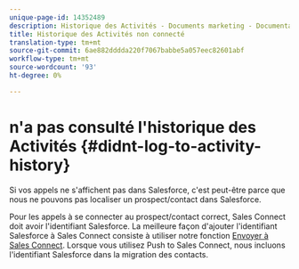 ```yaml
---
unique-page-id: 14352489
description: Historique des Activités - Documents marketing - Documentation sur les produits - Non connecté
title: Historique des Activités non connecté
translation-type: tm+mt
source-git-commit: 6ae882dddda220f7067babbe5a057eec82601abf
workflow-type: tm+mt
source-wordcount: '93'
ht-degree: 0%

---
```



# n&#39;a pas consulté l&#39;historique des Activités {#didnt-log-to-activity-history}

Si vos appels ne s&#39;affichent pas dans Salesforce, c&#39;est peut-être parce que nous ne pouvons pas localiser un prospect/contact dans Salesforce.

Pour les appels à se connecter au prospect/contact correct, Sales Connect doit avoir l&#39;identifiant Salesforce. La meilleure façon d&#39;ajouter l&#39;identifiant Salesforce à Sales Connect consiste à utiliser notre fonction [Envoyer à Sales Connect](/help/marketo/product-docs/marketo-sales-connect/crm/salesforce-customization/push-to-sales-connect.md). Lorsque vous utilisez Push to Sales Connect, nous incluons l&#39;identifiant Salesforce dans la migration des contacts.
